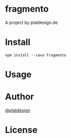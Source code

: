 # fragmento

A project by platdesign.de


# Install

`npm install --save fragmento`

# Usage


# Author

[@platdesign](https://twitter.com/platdesign)

# License
